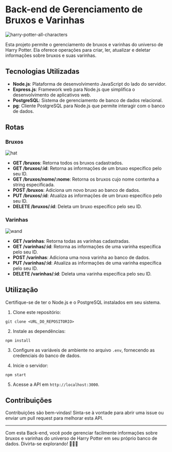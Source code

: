 # Back-end de Gerenciamento de Bruxos e Varinhas
![harry-potter-all-characters](https://github.com/ArthBG/harrydb/assets/123407087/1a177983-4259-48d1-b606-fedd2f4a5032)

Esta projeto permite o gerenciamento de bruxos e varinhas do universo de Harry Potter. Ela oferece operações para criar, ler, atualizar e deletar informações sobre bruxos e suas varinhas.

## Tecnologias Utilizadas

- **Node.js**: Plataforma de desenvolvimento JavaScript do lado do servidor.
- **Express.js**: Framework web para Node.js que simplifica o desenvolvimento de aplicativos web.
- **PostgreSQL**: Sistema de gerenciamento de banco de dados relacional.
- **pg**: Cliente PostgreSQL para Node.js que permite interagir com o banco de dados.

## Rotas

### Bruxos
![hat](https://github.com/ArthBG/harrydb/assets/123407087/83656e4a-d749-4044-9179-0de9fabf828a)

- **GET /bruxos**: Retorna todos os bruxos cadastrados.
- **GET /bruxos/:id**: Retorna as informações de um bruxo específico pelo seu ID.
- **GET /bruxos/nome/:nome**: Retorna os bruxos cujo nome contenha a string especificada.
- **POST /bruxos**: Adiciona um novo bruxo ao banco de dados.
- **PUT /bruxos/:id**: Atualiza as informações de um bruxo específico pelo seu ID.
- **DELETE /bruxos/:id**: Deleta um bruxo específico pelo seu ID.

### Varinhas
![wand](https://github.com/ArthBG/harrydb/assets/123407087/5354d980-d783-4507-b9f4-d4590a6410cd)

- **GET /varinhas**: Retorna todas as varinhas cadastradas.
- **GET /varinhas/:id**: Retorna as informações de uma varinha específica pelo seu ID.
- **POST /varinhas**: Adiciona uma nova varinha ao banco de dados.
- **PUT /varinhas/:id**: Atualiza as informações de uma varinha específica pelo seu ID.
- **DELETE /varinhas/:id**: Deleta uma varinha específica pelo seu ID.

## Utilização

Certifique-se de ter o Node.js e o PostgreSQL instalados em seu sistema.

1. Clone este repositório:

```
git clone <URL_DO_REPOSITORIO>
```

2. Instale as dependências:

```
npm install
```

3. Configure as variáveis de ambiente no arquivo `.env`, fornecendo as credenciais do banco de dados.

4. Inicie o servidor:

```
npm start
```

5. Acesse a API em `http://localhost:3000`.

## Contribuições

Contribuições são bem-vindas! Sinta-se à vontade para abrir uma issue ou enviar um pull request para melhorar esta API.

---

Com esta Back-end, você pode gerenciar facilmente informações sobre bruxos e varinhas do universo de Harry Potter em seu próprio banco de dados. Divirta-se explorando! 🧙‍♂️🔮
